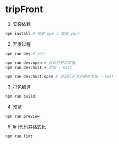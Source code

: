 # tripFront

1. 安装依赖
```bash
npm install # 或者 npm i 或者 yarn
```
2. 开发过程
```bash
npm run dev # 运行

npm run dev:open # 自动打开浏览器
npm run dev:host # 添加 --host

npm run dev:host:open # 自动打开浏览器并添加 --host

```
3. 打包编译

```bash
npm run build
```
4. 预览

```bash
npm run preview
```
5. lint代码并格式化

```bash
npm run lint
```

